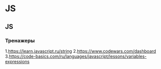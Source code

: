 # JS

## JS
### Тренажеры
1.https://learn.javascript.ru/string
2.https://www.codewars.com/dashboard
3.https://code-basics.com/ru/languages/javascript/lessons/variables-expressions
